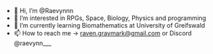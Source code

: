 - 👋 Hi, I’m @Raevynnn
- 👀 I’m interested in RPGs, Space, Biology, Physics and programming
- 🌱 I’m currently learning Biomathematics at University of Greifswald
- 📫 How to reach me -> raven.graymark@gmail.com or Discord @raevynn___

<!---
Raevynnn/Raevynnn is a ✨ special ✨ repository because its `README.md` (this file) appears on your GitHub profile.
You can click the Preview link to take a look at your changes.
--->
